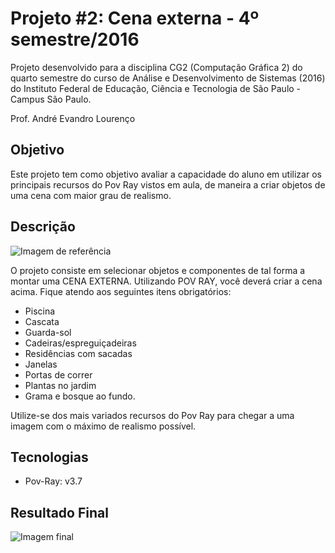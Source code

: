 # Projeto #2: Cena externa - 4º semestre/2016

Projeto desenvolvido para a disciplina CG2 (Computação Gráfica 2) do quarto semestre do curso de Análise e Desenvolvimento de Sistemas (2016) do Instituto Federal de Educação, Ciência e Tecnologia de São Paulo - Campus São Paulo. 

Prof. André Evandro Lourenço

## Objetivo
Este projeto tem como objetivo avaliar a capacidade do aluno em utilizar os principais recursos do Pov Ray vistos em aula, de maneira a criar objetos de uma cena com maior grau de realismo.

## Descrição

![Imagem de referência](https://github.com/himais/Projeto-2---Ma-ra-Satiko-Tabata-1561545/blob/master/Refer%C3%AAncia.PNG?raw=true)

O projeto consiste em selecionar objetos e componentes de tal forma a montar uma CENA EXTERNA. Utilizando POV RAY, você deverá criar a cena acima. Fique atendo aos seguintes itens obrigatórios:

- Piscina
- Cascata
- Guarda-sol
- Cadeiras/espreguiçadeiras
- Residências com sacadas
- Janelas
- Portas de correr
- Plantas no jardim
- Grama e bosque ao fundo.

Utilize-se dos mais variados recursos do Pov Ray para chegar a uma imagem com o máximo de realismo possível.

## Tecnologias

- Pov-Ray: v3.7

## Resultado Final
![Imagem final](https://github.com/himais/Projeto-2---Ma-ra-Satiko-Tabata-1561545/blob/master/Resultado%20Final.png?raw=true)

